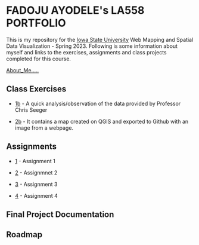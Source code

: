 # FADOJU AYODELE's LA558 PORTFOLIO

This is my repository for the [Iowa State University](https://www.iastate.edu) Web Mapping and Spatial Data Visualization - Spring 2023. 
Following is some information about myself and links to the exercises, assignments and class projects completed for this course.

[About_Me.....](About_me/Aboutme.md)

## Class Exercises
- [1b](Class_Exercises/Exercise_1/Exercise_1.md) - A quick analysis/observation of the data provided by Professor Chris Seeger

- [2b](Class_Exercises/Exercise_2/Exercise_2.md) - It contains a map created on QGIS and exported to Github with an image from a webpage.
       
## Assignments
- [1](Assignment/Assignment_2/Assignment2.md) - Assignment 1 

- [2](Assignment_2/Assign_2.md) - Assignmnet 2

- [3](Assignment_3/Assign_3.md) - Assignment 3

- [4](Assignment_4/Assign_4.html) - Assignment 4


## Final Project Documentation


## Roadmap
